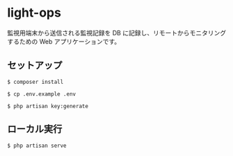 # light-ops

監視用端末から送信される監視記録を DB に記録し、リモートからモニタリングするための Web アプリケーションです。

## セットアップ

```
$ composer install
```

```
$ cp .env.example .env
```

```
$ php artisan key:generate
```

## ローカル実行

```
$ php artisan serve
```
